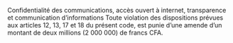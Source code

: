 Confidentialité des communications, accès ouvert à internet, transparence et communication d’informations
Toute violation des dispositions prévues aux articles 12, 13, 17 et 18 du présent code, est punie d’une amende d’un montant de deux millions (2 000 000) de francs CFA.
